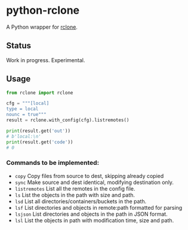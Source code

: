 # python-rclone
A Python wrapper for [rclone](https://rclone.org/).

## Status
Work in progress. Experimental.

## Usage

```python
from rclone import rclone

cfg = """[local]
type = local
nounc = true"""
result = rclone.with_config(cfg).listremotes()

print(result.get('out'))  
# b'local:\n'
print(result.get('code')) 
# 0
```

###  Commands to be implemented:

* `copy`            Copy files from source to dest, skipping already copied
* `sync`            Make source and dest identical, modifying destination only.
* `listremotes`     List all the remotes in the config file.
* `ls`              List the objects in the path with size and path.
* `lsd`             List all directories/containers/buckets in the path.
* `lsf`             List directories and objects in remote:path formatted for parsing
* `lsjson`          List directories and objects in the path in JSON format.
* `lsl`             List the objects in path with modification time, size and path.